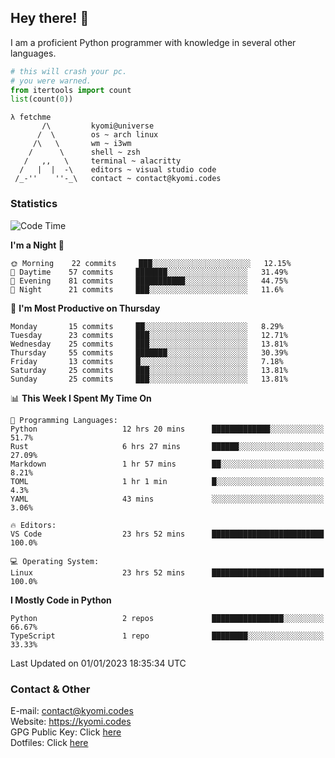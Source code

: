 ## Hey there! 👋
I am a proficient Python programmer with knowledge in several other languages.

```py
# this will crash your pc.
# you were warned.
from itertools import count
list(count(0))
```

```
λ fetchme
       /\         kyomi@universe
      /  \        os ~ arch linux
     /\   \       wm ~ i3wm
    /      \      shell ~ zsh
   /   ,,   \     terminal ~ alacritty
  /   |  |  -\    editors ~ visual studio code
 /_-''    ''-_\   contact ~ contact@kyomi.codes
```

### Statistics
<!--START_SECTION:waka-->
![Code Time](http://img.shields.io/badge/Code%20Time-87%20hrs%2036%20mins-blue)

**I'm a Night 🦉** 

```text
🌞 Morning    22 commits     ███░░░░░░░░░░░░░░░░░░░░░░   12.15% 
🌆 Daytime    57 commits     ███████░░░░░░░░░░░░░░░░░░   31.49% 
🌃 Evening    81 commits     ███████████░░░░░░░░░░░░░░   44.75% 
🌙 Night      21 commits     ███░░░░░░░░░░░░░░░░░░░░░░   11.6%

```
📅 **I'm Most Productive on Thursday** 

```text
Monday       15 commits     ██░░░░░░░░░░░░░░░░░░░░░░░   8.29% 
Tuesday      23 commits     ███░░░░░░░░░░░░░░░░░░░░░░   12.71% 
Wednesday    25 commits     ███░░░░░░░░░░░░░░░░░░░░░░   13.81% 
Thursday     55 commits     ███████░░░░░░░░░░░░░░░░░░   30.39% 
Friday       13 commits     █░░░░░░░░░░░░░░░░░░░░░░░░   7.18% 
Saturday     25 commits     ███░░░░░░░░░░░░░░░░░░░░░░   13.81% 
Sunday       25 commits     ███░░░░░░░░░░░░░░░░░░░░░░   13.81%

```


📊 **This Week I Spent My Time On** 

```text
💬 Programming Languages: 
Python                   12 hrs 20 mins      █████████████░░░░░░░░░░░░   51.7% 
Rust                     6 hrs 27 mins       ██████░░░░░░░░░░░░░░░░░░░   27.09% 
Markdown                 1 hr 57 mins        ██░░░░░░░░░░░░░░░░░░░░░░░   8.21% 
TOML                     1 hr 1 min          █░░░░░░░░░░░░░░░░░░░░░░░░   4.3% 
YAML                     43 mins             ░░░░░░░░░░░░░░░░░░░░░░░░░   3.06%

🔥 Editors: 
VS Code                  23 hrs 52 mins      █████████████████████████   100.0%

💻 Operating System: 
Linux                    23 hrs 52 mins      █████████████████████████   100.0%

```

**I Mostly Code in Python** 

```text
Python                   2 repos             ████████████████░░░░░░░░░   66.67% 
TypeScript               1 repo              ████████░░░░░░░░░░░░░░░░░   33.33%

```



 Last Updated on 01/01/2023 18:35:34 UTC
<!--END_SECTION:waka-->

### Contact & Other
E-mail: contact@kyomi.codes<br>
Website: https://kyomi.codes<br>
GPG Public Key: Click [here](https://github.com/bitterteriyaki.gpg)<br>
Dotfiles: Click [here](https://github.com/bitterteriyaki/dotfiles)
